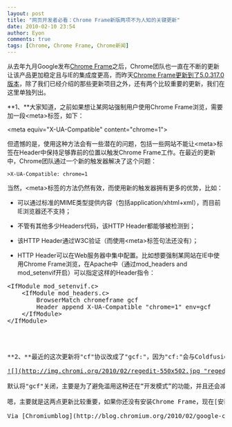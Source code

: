 ```yaml
---
layout: post
title: "网页开发者必看：Chrome Frame新版两项不为人知的关键更新"
date: 2010-02-10 23:54
author: Eyon
comments: true
tags: [Chrome, Chrome Frame, Chrome新闻]
---
```

从去年九月Google发布[Chrome Frame](http://www.chromi.org/archives/tag/chrome-frame)之后，Chrome团队也一直在不断的更新让该产品更加稳定且与IE的集成度更高，而昨天[Chrome Frame更新到了5.0.317.0版本](http://www.chromi.org/archives/3059)，除了我们已经介绍的那些更新项目之外，还有两个比较重要的更新，我们在这里单独列出。

**1、**大家知道，之前如果想让某网站强制用户使用Chrome Frame浏览，需要加一段&lt;meta&gt;标签，如下：


>

&lt;meta equiv="X-UA-Compatible" content="chrome=1"&gt;</pre>
    
    
但遗憾的是，使用这种方法会有一些潜在的问题，包括一些网站不能让&lt;meta&gt;标签在Header中保持足够靠前的位置以触发Chrome Frame工作。在最近的更新中，Chrome团队通过一个新的触发器解决了这个问题：

    
    >X-UA-Compatible: chrome=1
    
    
当然，&lt;meta&gt;标签的方法仍然有效，而使用新的触发器拥有更多的优势，比如：


*   可以通过标准的MIME类型提供内容（包括application/xhtml+xml），而目前IE浏览器还不支持；
*   不管有其他多少Headers代码，该HTTP Header都能够被检测到；
*   该HTTP Header通过W3C验证（而使用&lt;meta&gt;标签句法还没有）；
*   HTTP Header可以在Web服务器中集中配置。比如想要强制某网站在IE中使用Chrome Frame浏览，在Apache中（通过mod_headers and mod_setenvif开启）可以指定这样的Header指令：

    
    >
<pre>&lt;IfModule mod_setenvif.c&gt;
    &lt;IfModule mod_headers.c&gt;
        BrowserMatch chromeframe gcf
        Header append X-UA-Compatible "chrome=1" env=gcf
    &lt;/IfModule&gt;
&lt;/IfModule&gt;




**2、**最近的这次更新将"cf"协议改成了"gcf:"，因为"cf:"会与Coldfusion服务器产生冲突，不过"gcf:"也是默认关闭的，需要手动开启"gcf:"，方法很简单：进如注册表编辑器，在“HKCUSoftwareGoogleChromeFrame”下新建一个名为"EnableGCFProtocol"的REG_DWORD值，并将其数据设置为"1"。

<a href="http://img.chromi.org/2010/02/regedit.jpg">![](http://img.chromi.org/2010/02/regedit-550x502.jpg "regedit")</a>

默认将"gcf"关闭，主要是为了避免滥用这种还在“开发模式”的功能，并且还会减少一些虚假的兼容性问题报告（Google快要怒了？）。

嗯，主要就是这两点更新比较重要，如果你还没有安装Chrome Frame，现在[安装](http://www.google.com/chromeframe/eula.html)也不晚。

Via [Chromiumblog](http://blog.chromium.org/2010/02/google-chrome-frame-developer-updates.html)
